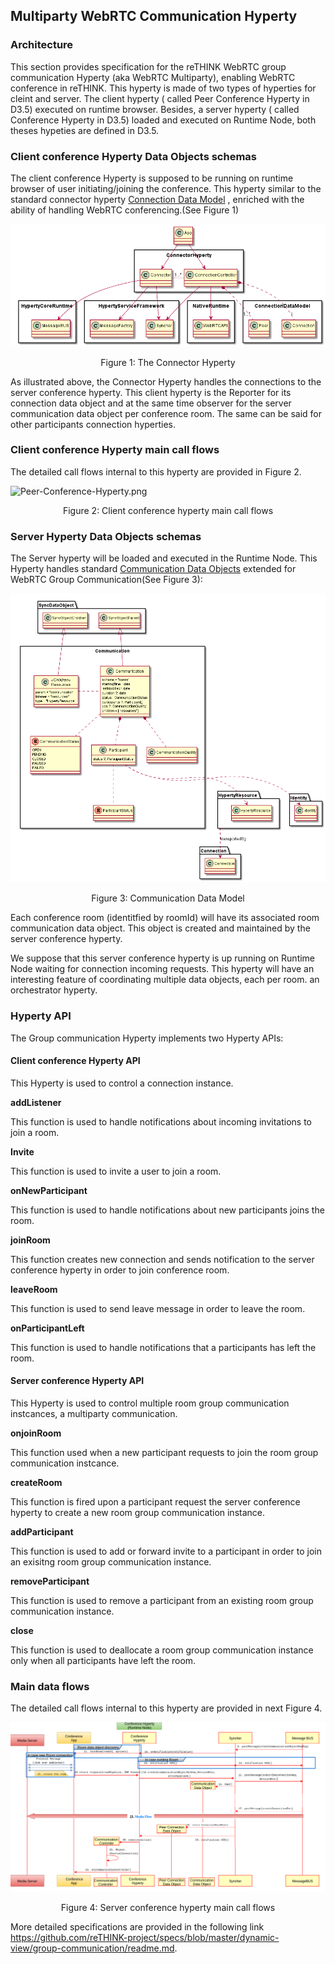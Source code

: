 Multiparty WebRTC Communication Hyperty
---------------------------

### Architecture
This section provides specification for the reTHINK WebRTC group communication Hyperty (aka WebRTC Multiparty), enabling WebRTC conference in reTHINK. This hyperty is made of two types of hyperties for cleint and server. 
The client  hyperty ( called Peer Conference Hyperty in D3.5) executed on runtime browser. Besides, a server hyperty ( called Conference Hyperty in D3.5) loaded and executed on Runtime Node, both theses hypeties are defined in D3.5.


### Client conference Hyperty Data Objects schemas


The client conference Hyperty is supposed to be running on runtime browser of user initiating/joining the conference. This hyperty similar to the standard connector hyperty [Connection Data Model](https://github.com/reTHINK-project/specs/tree/master/datamodel/data-objects/connection) , enriched with the ability of handling WebRTC conferencing.(See Figure 1)



![Architecture](connector-arch.png)
<p align="center">
       Figure 1: The Connector Hyperty
</p>




As illustrated above, the Connector Hyperty handles the connections to the server  conference hyperty. This client hyperty is the Reporter for its connection data object and at the same time observer for the server communication data object per conference room. The same can be said for other participants connection hyperties.

### Client conference Hyperty main call flows

The detailed call flows internal to this hyperty are provided in Figure 2.

  ![Peer-Conference-Hyperty.png](Peer-Conference-Hyperty.png)

<p align="center">
     Figure 2: Client conference hyperty main call flows
</p>




### Server Hyperty Data Objects schemas

The Server hyperty will be loaded and executed in the Runtime Node. This Hyperty handles standard [Communication Data Objects](https://github.com/reTHINK-project/specs/blob/master/datamodel/data-objects/communication/readme.md) extended for WebRTC Group Communication(See Figure 3):


  ![Communication-Data-Object-Model.png](Communication-Data-Object-Model.png)
  
<p align="center">
     Figure 3: Communication Data Model
</p>



Each conference room (identitfied by roomId) will have its associated room communication data object. This object is created and maintained by the server conference hyperty.

We suppose that this server conference hyperty is up running on Runtime Node waiting for connection incoming requests. This hyperty will have an interesting feature of coordinating multiple data objects, each per room. an orchestrator hyperty.

### Hyperty API

The Group communication Hyperty implements two Hyperty APIs:

#### Client conference Hyperty API

This Hyperty is used to control a connection instance.

**addListener**

This function is used to handle notifications about incoming invitations to join a room.

**Invite**

This function is used to invite a user to join a room.

**onNewParticipant**

This function is used to handle notifications about new participants joins the room.

**joinRoom**

This function creates new connection and sends notification to the server conference hyperty in order to join conference room.

**leaveRoom**

This function is used to send leave message in order to leave the room.

**onParticipantLeft**

This function is used to handle notifications that a participants has left the room.

#### Server conference Hyperty API

This Hyperty is used to control multiple room group communication instcances, a multiparty communication.

**onjoinRoom**

This function used when a new participant requests to join the room group communication instcance.

**createRoom**

This function is fired upon a participant request the server conference hyperty to create a new room group communication instance.


**addParticipant**

This function is used to add or forward invite to a participant in order to join an exisitng room group communication instance.

**removeParticipant**

This function is used to remove a participant from an existing room group communication instance.

**close**

This function is used to deallocate a room group communication instance only when all participants have left the room.



### Main data flows

 The detailed call flows internal to this hyperty are provided in next Figure 4.


   ![Conference-Hyperty.png](Conference-Hyperty.png)
 <p align="center">
   Figure 4: Server conference hyperty main call flows
 </p>

More detailed specifications are  provided in the following link   https://github.com/reTHINK-project/specs/blob/master/dynamic-view/group-communication/readme.md.

